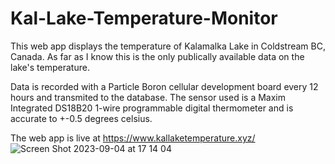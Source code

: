 # Kal-Lake-Temperature-Monitor

This web app displays the temperature of Kalamalka Lake in Coldstream BC, Canada. 
As far as I know this is the only publically available data on the lake's temperature. 

Data is recorded with a Particle Boron cellular development board every 12 hours and transmited to the database.
The sensor used is a Maxim Integrated DS18B20 1-wire programmable digital thermometer and is accurate to +-0.5 degrees celsius. 

The web app is live at https://www.kallaketemperature.xyz/
![Screen Shot 2023-09-04 at 17 14 04](https://github.com/bunjopolo/Kal-Lake-Temperature-Monitor/assets/76890407/6cadb402-c25d-471c-8e68-8aa8475d4664)
